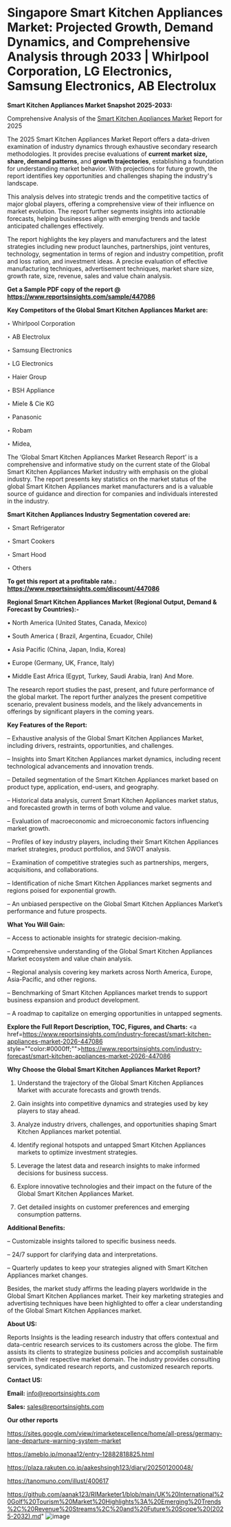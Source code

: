 # Singapore Smart Kitchen Appliances Market: Projected Growth, Demand Dynamics, and Comprehensive Analysis through 2033 | Whirlpool Corporation, LG Electronics, Samsung Electronics, AB Electrolux

<strong>Smart Kitchen Appliances Market Snapshot 2025-2033:</strong>

Comprehensive Analysis of the <a href=https://www.reportsinsights.com/sample/447086>Smart Kitchen Appliances Market</a> Report for 2025

The 2025 Smart Kitchen Appliances Market Report offers a data-driven examination of industry dynamics through exhaustive secondary research methodologies. It provides precise evaluations of <strong>current market size, share, demand patterns</strong>, and <strong>growth trajectories</strong>, establishing a foundation for understanding market behavior. With projections for future growth, the report identifies key opportunities and challenges shaping the industry's landscape.

This analysis delves into strategic trends and the competitive tactics of major global players, offering a comprehensive view of their influence on market evolution. The report further segments insights into actionable forecasts, helping businesses align with emerging trends and tackle anticipated challenges effectively.

The report highlights the key players and manufacturers and the latest strategies including new product launches, partnerships, joint ventures, technology, segmentation in terms of region and industry competition, profit and loss ration, and investment ideas. A precise evaluation of effective manufacturing techniques, advertisement techniques, market share size, growth rate, size, revenue, sales and value chain analysis.

<strong>Get a Sample PDF copy of the report @ <a href=https://www.reportsinsights.com/sample/447086 style=color:#0000ff;>https://www.reportsinsights.com/sample/447086</a></strong>

<strong>Key Competitors of the Global Smart Kitchen Appliances Market are:</strong>

‣ Whirlpool Corporation

‣ AB Electrolux

‣ Samsung Electronics

‣ LG Electronics

‣ Haier Group

‣ BSH Appliance

‣ Miele & Cie KG

‣ Panasonic

‣ Robam

‣ Midea,

The ‘Global Smart Kitchen Appliances Market Research Report’ is a comprehensive and informative study on the current state of the Global Smart Kitchen Appliances Market industry with emphasis on the global industry. The report presents key statistics on the market status of the global Smart Kitchen Appliances market manufacturers and is a valuable source of guidance and direction for companies and individuals interested in the industry.

<strong>Smart Kitchen Appliances Industry Segmentation covered are:</strong>

‣ Smart Refrigerator

‣ Smart Cookers

‣ Smart Hood

‣ Others

<strong>To get this report at a profitable rate.: <a href=https://www.reportsinsights.com/discount/447086 style=color:#0000ff;>https://www.reportsinsights.com/discount/447086</a></strong>

<strong>Regional Smart Kitchen Appliances Market (Regional Output, Demand &amp; Forecast by Countries):-</strong>

• North America (United States, Canada, Mexico)

• South America ( Brazil, Argentina, Ecuador, Chile)

• Asia Pacific (China, Japan, India, Korea)

• Europe (Germany, UK, France, Italy)

• Middle East Africa (Egypt, Turkey, Saudi Arabia, Iran) And More.

The research report studies the past, present, and future performance of the global market. The report further analyzes the present competitive scenario, prevalent business models, and the likely advancements in offerings by significant players in the coming years.

<strong>Key Features of the Report:</strong>

– Exhaustive analysis of the Global Smart Kitchen Appliances Market, including drivers, restraints, opportunities, and challenges.

– Insights into Smart Kitchen Appliances market dynamics, including recent technological advancements and innovation trends.

– Detailed segmentation of the Smart Kitchen Appliances market based on product type, application, end-users, and geography.

– Historical data analysis, current Smart Kitchen Appliances market status, and forecasted growth in terms of both volume and value.

– Evaluation of macroeconomic and microeconomic factors influencing market growth.

– Profiles of key industry players, including their Smart Kitchen Appliances market strategies, product portfolios, and SWOT analysis.

– Examination of competitive strategies such as partnerships, mergers, acquisitions, and collaborations.

– Identification of niche Smart Kitchen Appliances market segments and regions poised for exponential growth.

– An unbiased perspective on the Global Smart Kitchen Appliances Market’s performance and future prospects.

<strong>What You Will Gain:</strong>

– Access to actionable insights for strategic decision-making.

– Comprehensive understanding of the Global Smart Kitchen Appliances Market ecosystem and value chain analysis.

– Regional analysis covering key markets across North America, Europe, Asia-Pacific, and other regions.

– Benchmarking of Smart Kitchen Appliances market trends to support business expansion and product development.

– A roadmap to capitalize on emerging opportunities in untapped segments.

<strong>Explore the Full Report Description, TOC, Figures, and Charts:</strong>
<a href=https://www.reportsinsights.com/industry-forecast/smart-kitchen-appliances-market-2026-447086 style=""color:#0000ff;"">https://www.reportsinsights.com/industry-forecast/smart-kitchen-appliances-market-2026-447086</a>

<strong>Why Choose the Global Smart Kitchen Appliances Market Report?</strong>

1. Understand the trajectory of the Global Smart Kitchen Appliances Market with accurate forecasts and growth trends.

2. Gain insights into competitive dynamics and strategies used by key players to stay ahead.

3. Analyze industry drivers, challenges, and opportunities shaping Smart Kitchen Appliances market potential.

4. Identify regional hotspots and untapped Smart Kitchen Appliances markets to optimize investment strategies.

5. Leverage the latest data and research insights to make informed decisions for business success.

6. Explore innovative technologies and their impact on the future of the Global Smart Kitchen Appliances Market.

7. Get detailed insights on customer preferences and emerging consumption patterns.

<strong>Additional Benefits:</strong>

– Customizable insights tailored to specific business needs.

– 24/7 support for clarifying data and interpretations.

– Quarterly updates to keep your strategies aligned with Smart Kitchen Appliances market changes.

Besides, the market study affirms the leading players worldwide in the Global Smart Kitchen Appliances market. Their key marketing strategies and advertising techniques have been highlighted to offer a clear understanding of the Global Smart Kitchen Appliances market.

<strong><strong>About US</strong>:</strong>

Reports Insights is the leading research industry that offers contextual and data-centric research services to its customers across the globe. The firm assists its clients to strategize business policies and accomplish sustainable growth in their respective market domain. The industry provides consulting services, syndicated research reports, and customized research reports.

<strong>Contact US:</strong>

<p class=><b>Email:</b> <a href=mailto:info@reportsinsights.com>info@reportsinsights.com</a></p>
<p class=><b>Sales:</b> <a href=mailto:sales@reportsinsights.com>sales@reportsinsights.com</a></p>

<strong>Our other reports</strong>

<a href=https://sites.google.com/view/rimarketexcellence/home/all-press/germany-lane-departure-warning-system-market>https://sites.google.com/view/rimarketexcellence/home/all-press/germany-lane-departure-warning-system-market</a>

<a href=https://ameblo.jp/monaa12/entry-12882818825.html>https://ameblo.jp/monaa12/entry-12882818825.html</a>

<a href=https://plaza.rakuten.co.jp/aakeshsingh123/diary/202501200048/>https://plaza.rakuten.co.jp/aakeshsingh123/diary/202501200048/</a>

<a href=https://tanomuno.com/illust/400617>https://tanomuno.com/illust/400617</a>

<a href=https://github.com/aanak123/RIMarketer1/blob/main/UK%20International%20Golf%20Tourism%20Market%20Highlights%3A%20Emerging%20Trends%2C%20Revenue%20Streams%2C%20and%20Future%20Scope%20(2025-2032).md>https://github.com/aanak123/RIMarketer1/blob/main/UK%20International%20Golf%20Tourism%20Market%20Highlights%3A%20Emerging%20Trends%2C%20Revenue%20Streams%2C%20and%20Future%20Scope%20(2025-2032).md</a>"
![image](https://github.com/user-attachments/assets/a11c578c-6e48-4659-a22e-3fb137a3cb34)
